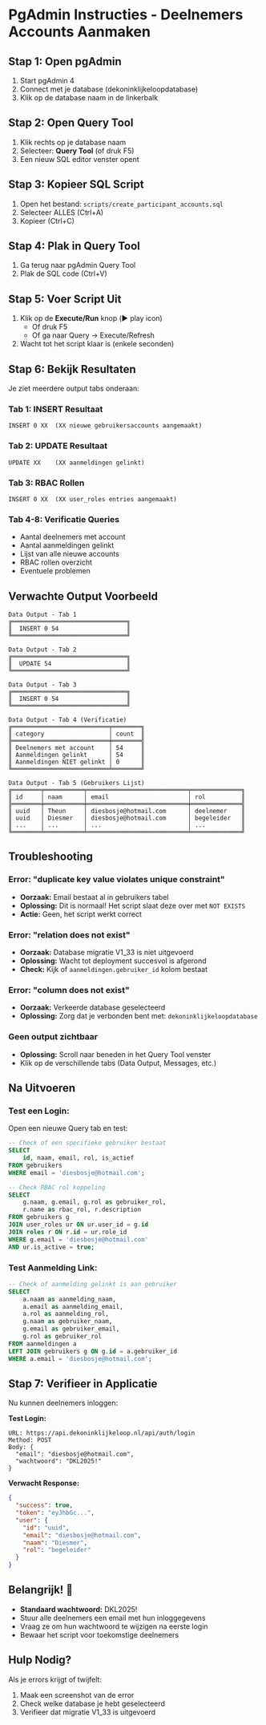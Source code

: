 # PgAdmin Instructies - Deelnemers Accounts Aanmaken

## Stap 1: Open pgAdmin

1. Start pgAdmin 4
2. Connect met je database (dekoninklijkeloopdatabase)
3. Klik op de database naam in de linkerbalk

## Stap 2: Open Query Tool

1. Klik rechts op je database naam
2. Selecteer: **Query Tool** (of druk F5)
3. Een nieuw SQL editor venster opent

## Stap 3: Kopieer SQL Script

1. Open het bestand: `scripts/create_participant_accounts.sql`
2. Selecteer ALLES (Ctrl+A)
3. Kopieer (Ctrl+C)

## Stap 4: Plak in Query Tool

1. Ga terug naar pgAdmin Query Tool
2. Plak de SQL code (Ctrl+V)

## Stap 5: Voer Script Uit

1. Klik op de **Execute/Run** knop (▶️ play icon)
   - Of druk F5
   - Of ga naar Query → Execute/Refresh
2. Wacht tot het script klaar is (enkele seconden)

## Stap 6: Bekijk Resultaten

Je ziet meerdere output tabs onderaan:

### Tab 1: INSERT Resultaat
```
INSERT 0 XX  (XX nieuwe gebruikersaccounts aangemaakt)
```

### Tab 2: UPDATE Resultaat  
```
UPDATE XX    (XX aanmeldingen gelinkt)
```

### Tab 3: RBAC Rollen
```
INSERT 0 XX  (XX user_roles entries aangemaakt)
```

### Tab 4-8: Verificatie Queries
- Aantal deelnemers met account
- Aantal aanmeldingen gelinkt
- Lijst van alle nieuwe accounts
- RBAC rollen overzicht
- Eventuele problemen

## Verwachte Output Voorbeeld

```
Data Output - Tab 1
╔════════════════════════════════╗
║  INSERT 0 54                   ║
╚════════════════════════════════╝

Data Output - Tab 2
╔════════════════════════════════╗
║  UPDATE 54                     ║
╚════════════════════════════════╝

Data Output - Tab 3
╔════════════════════════════════╗
║  INSERT 0 54                   ║
╚════════════════════════════════╝

Data Output - Tab 4 (Verificatie)
╔═══════════════════════════╤════════╗
║ category                  │ count  ║
╠═══════════════════════════╪════════╣
║ Deelnemers met account    │ 54     ║
║ Aanmeldingen gelinkt      │ 54     ║
║ Aanmeldingen NIET gelinkt │ 0      ║
╚═══════════════════════════╧════════╝

Data Output - Tab 5 (Gebruikers Lijst)
╔════════╤═══════════╤════════════════════════════╤══════════════╗
║ id     │ naam      │ email                      │ rol          ║
╠════════╪═══════════╪════════════════════════════╪══════════════╣
║ uuid   │ Theun     │ diesbosje@hotmail.com      │ deelnemer    ║
║ uuid   │ Diesmer   │ diesbosje@hotmail.com      │ begeleider   ║
║ ...    │ ...       │ ...                        │ ...          ║
╚════════╧═══════════╧════════════════════════════╧══════════════╝
```

## Troubleshooting

### Error: "duplicate key value violates unique constraint"
- **Oorzaak:** Email bestaat al in gebruikers tabel
- **Oplossing:** Dit is normaal! Het script slaat deze over met `NOT EXISTS`
- **Actie:** Geen, het script werkt correct

### Error: "relation does not exist"
- **Oorzaak:** Database migratie V1_33 is niet uitgevoerd
- **Oplossing:** Wacht tot deployment succesvol is afgerond
- **Check:** Kijk of `aanmeldingen.gebruiker_id` kolom bestaat

### Error: "column does not exist"
- **Oorzaak:** Verkeerde database geselecteerd
- **Oplossing:** Zorg dat je verbonden bent met: `dekoninklijkeloopdatabase`

### Geen output zichtbaar
- **Oplossing:** Scroll naar beneden in het Query Tool venster
- Klik op de verschillende tabs (Data Output, Messages, etc.)

## Na Uitvoeren

### Test een Login:

Open een nieuwe Query tab en test:

```sql
-- Check of een specifieke gebruiker bestaat
SELECT 
    id, naam, email, rol, is_actief
FROM gebruikers 
WHERE email = 'diesbosje@hotmail.com';

-- Check RBAC rol koppeling
SELECT 
    g.naam, g.email, g.rol as gebruiker_rol,
    r.name as rbac_rol, r.description
FROM gebruikers g
JOIN user_roles ur ON ur.user_id = g.id
JOIN roles r ON r.id = ur.role_id
WHERE g.email = 'diesbosje@hotmail.com'
AND ur.is_active = true;
```

### Test Aanmelding Link:

```sql
-- Check of aanmelding gelinkt is aan gebruiker
SELECT 
    a.naam as aanmelding_naam,
    a.email as aanmelding_email,
    a.rol as aanmelding_rol,
    g.naam as gebruiker_naam,
    g.email as gebruiker_email,
    g.rol as gebruiker_rol
FROM aanmeldingen a
LEFT JOIN gebruikers g ON g.id = a.gebruiker_id
WHERE a.email = 'diesbosje@hotmail.com';
```

## Stap 7: Verifieer in Applicatie

Nu kunnen deelnemers inloggen:

**Test Login:**
```
URL: https://api.dekoninklijkeloop.nl/api/auth/login
Method: POST
Body: {
  "email": "diesbosje@hotmail.com",
  "wachtwoord": "DKL2025!"
}
```

**Verwacht Response:**
```json
{
  "success": true,
  "token": "eyJhbGc...",
  "user": {
    "id": "uuid",
    "email": "diesbosje@hotmail.com",
    "naam": "Diesmer",
    "rol": "begeleider"
  }
}
```

## Belangrijk! 🔐

- **Standaard wachtwoord:** DKL2025!
- Stuur alle deelnemers een email met hun inloggegevens
- Vraag ze om hun wachtwoord te wijzigen na eerste login
- Bewaar het script voor toekomstige deelnemers

## Hulp Nodig?

Als je errors krijgt of twijfelt:
1. Maak een screenshot van de error
2. Check welke database je hebt geselecteerd
3. Verifieer dat migratie V1_33 is uitgevoerd